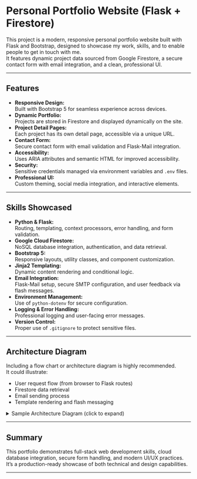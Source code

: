 # Personal Portfolio Website (Flask + Firestore)

This project is a modern, responsive personal portfolio website built with Flask and Bootstrap, designed to showcase my work, skills, and to enable people to get in touch with me.  
It features dynamic project data sourced from Google Firestore, a secure contact form with email integration, and a clean, professional UI.

---

## Features

- **Responsive Design:**  
  Built with Bootstrap 5 for seamless experience across devices.
- **Dynamic Portfolio:**  
  Projects are stored in Firestore and displayed dynamically on the site.
- **Project Detail Pages:**  
  Each project has its own detail page, accessible via a unique URL.
- **Contact Form:**  
  Secure contact form with email validation and Flask-Mail integration.
- **Accessibility:**  
  Uses ARIA attributes and semantic HTML for improved accessibility.
- **Security:**  
  Sensitive credentials managed via environment variables and `.env` files.
- **Professional UI:**  
  Custom theming, social media integration, and interactive elements.

---

## Skills Showcased

- **Python & Flask:**  
  Routing, templating, context processors, error handling, and form validation.
- **Google Cloud Firestore:**  
  NoSQL database integration, authentication, and data retrieval.
- **Bootstrap 5:**  
  Responsive layouts, utility classes, and component customization.
- **Jinja2 Templating:**  
  Dynamic content rendering and conditional logic.
- **Email Integration:**  
  Flask-Mail setup, secure SMTP configuration, and user feedback via flash messages.
- **Environment Management:**  
  Use of `python-dotenv` for secure configuration.
- **Logging & Error Handling:**  
  Professional logging and user-facing error messages.
- **Version Control:**  
  Proper use of `.gitignore` to protect sensitive files.

---

## Architecture Diagram

Including a flow chart or architecture diagram is highly recommended.  
It could illustrate:

- User request flow (from browser to Flask routes)
- Firestore data retrieval
- Email sending process
- Template rendering and flash messaging

<details>
<summary>Sample Architecture Diagram (click to expand)</summary>

```mermaid
flowchart TD
    A[User Browser] -->|HTTP Request| B[Flask App]
    B -->|Query| C[Firestore Database]
    B -->|Render| D[Jinja2 Templates]
    B -->|Send Email| E[SMTP Server]
    D -->|Response| A
```
</details>

---

## Summary

This portfolio demonstrates full-stack web development skills, cloud database integration, secure form handling, and modern UI/UX practices.  
It’s a production-ready showcase of both technical and design capabilities.

---
